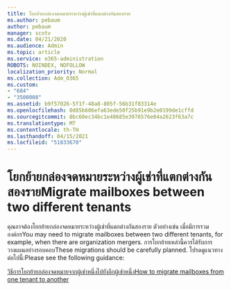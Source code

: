 ```yaml
---
title: โยกย้ายกล่องจดหมายระหว่างผู้เช่าที่แตกต่างกันสองราย
ms.author: pebaum
author: pebaum
manager: scotv
ms.date: 04/21/2020
ms.audience: Admin
ms.topic: article
ms.service: o365-administration
ROBOTS: NOINDEX, NOFOLLOW
localization_priority: Normal
ms.collection: Adm_O365
ms.custom:
- "684"
- "3500008"
ms.assetid: b9f57026-5f1f-48a8-805f-56b31f83314e
ms.openlocfilehash: 0d85b606efa63ede50f25b91e9b2e0199de1cffd
ms.sourcegitcommit: 8bc60ec34bc1e40685e3976576e04a2623f63a7c
ms.translationtype: MT
ms.contentlocale: th-TH
ms.lasthandoff: 04/15/2021
ms.locfileid: "51833670"
---
```

# <a name="migrate-mailboxes-between-two-different-tenants"></a><span data-ttu-id="d1d73-102">โยกย้ายกล่องจดหมายระหว่างผู้เช่าที่แตกต่างกันสองราย</span><span class="sxs-lookup"><span data-stu-id="d1d73-102">Migrate mailboxes between two different tenants</span></span>

<span data-ttu-id="d1d73-103">คุณอาจต้องโยกย้ายกล่องจดหมายระหว่างผู้เช่าที่แตกต่างกันสองราย ตัวอย่างเช่น เมื่อมีการรวมองค์กร</span><span class="sxs-lookup"><span data-stu-id="d1d73-103">You may need to migrate mailboxes between two different tenants, for example, when there are organization mergers.</span></span> <span data-ttu-id="d1d73-104">การโยกย้ายเหล่านี้ควรได้รับการวางแผนอย่างรอบคอบ</span><span class="sxs-lookup"><span data-stu-id="d1d73-104">These migrations should be carefully planned.</span></span> <span data-ttu-id="d1d73-105">โปรดดูแนวทางต่อไปนี้:</span><span class="sxs-lookup"><span data-stu-id="d1d73-105">Please see the following guidance:</span></span>
  
[<span data-ttu-id="d1d73-106">วิธีการโยกย้ายกล่องจดหมายจากผู้เช่าหนึ่งไปยังอีกผู้เช่าหนึ่ง</span><span class="sxs-lookup"><span data-stu-id="d1d73-106">How to migrate mailboxes from one tenant to another</span></span>](https://docs.microsoft.com/Exchange/mailbox-migration/migrate-mailboxes-across-tenants)
  